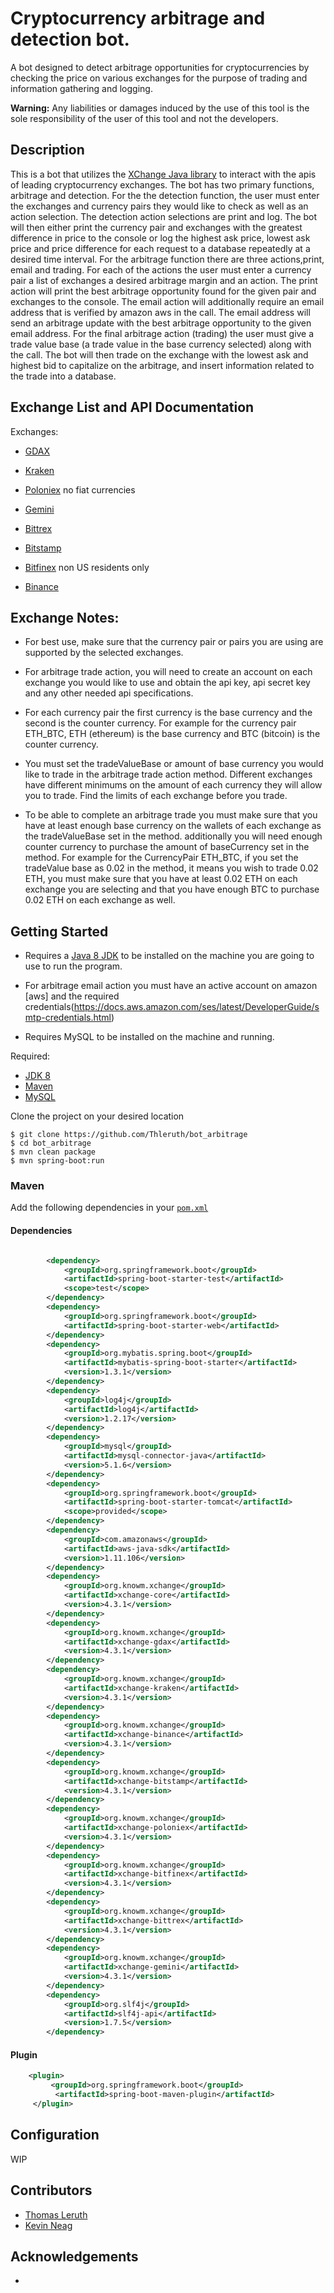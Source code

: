 # Cryptocurrency arbitrage and detection bot.

A bot designed to detect arbitrage opportunities for cryptocurrencies by checking the price on various exchanges for the purpose of trading and information gathering and logging.

**Warning:**  Any liabilities or damages
induced by the use of this tool is the sole responsibility of the user of this tool and not the developers.

## Description

This is a bot that utilizes the [XChange Java library](http://knowm.org/open-source/xchange/) to interact with the apis
of leading cryptocurrency exchanges. The bot has two primary functions, arbitrage and detection. For the the detection function,
the user must enter the exchanges and currency pairs they would like to check as well as an action selection. The detection action selections
are print and log. The bot will then either print the currency pair and exchanges with the greatest difference in price to the console or log
the highest ask price, lowest ask price and price difference for each request to a database repeatedly at a desired time interval. For the arbitrage
function there are three actions,print, email and trading. For each of the actions the user must enter a currency pair a list of exchanges a desired
arbitrage margin and an action. The print action will print the best arbitrage opportunity found for the given pair and exchanges to the console.
The email action will additionally require an email address that is verified by amazon aws in the call. The email address will send an arbitrage update
with the best arbitrage opportunity to the given email address. For the final arbitrage action (trading) the user must give a trade value base (a trade value
in the base currency selected) along with the call. The bot will then trade on the exchange with the lowest ask and highest bid to capitalize on the arbitrage,
and insert information related to the trade into a database.


## Exchange List and API Documentation

Exchanges:


* [GDAX](https://docs.gdax.com/)

* [Kraken](https://www.kraken.com/help/api)

* [Poloniex](https://poloniex.com/support/api/) no fiat currencies

* [Gemini](https://docs.gemini.com/rest-api/)

* [Bittrex](https://bittrex.com/home/api)

* [Bitstamp](https://www.bitstamp.net/api/)

* [Bitfinex](https://docs.bitfinex.com/docs) non US residents only

* [Binance](https://support.binance.com/hc/en-us/articles/115003235691-Binance-API-Trading-Rules)


## Exchange Notes:

* For best use, make sure that the currency pair or pairs you are using are supported by the selected exchanges.

* For arbitrage trade action, you will need to create an account on each exchange you would like to use and obtain the api key, api secret key
and any other needed api specifications.

* For each currency pair the first currency is the base currency and the second is the counter currency. For example for the currency pair ETH_BTC,
ETH (ethereum) is the base currency and BTC (bitcoin) is the counter currency.

* You must set the tradeValueBase or amount of base currency you would like to trade in the arbitrage trade action method. Different exchanges have different
minimums on the amount of each currency they will allow you to trade. Find the limits of each exchange before you trade.

* To be able to complete an arbitrage trade you must make sure that you have at least enough base currency on the wallets of each exchange as the tradeValueBase set in the method.
additionally you will need enough counter currency to purchase the amount of baseCurrency set in the method. For example for the CurrencyPair ETH_BTC, if you set the
tradeValue base as 0.02 in the method, it means you wish to trade 0.02 ETH, you must make sure that you have at least 0.02 ETH on each exchange you are selecting and that
you have enough BTC to purchase 0.02 ETH on each exchange as well.



## Getting Started

* Requires a [Java 8 JDK](http://www.oracle.com/technetwork/java/javase/downloads/jdk8-downloads-2133151.html) to be
installed on the machine you are going to use to run the program.

* For arbitrage email action you must have an active account on amazon [aws] and the required credentials(https://docs.aws.amazon.com/ses/latest/DeveloperGuide/smtp-credentials.html)

* Requires MySQL to be installed on the machine and running.


Required:

* [JDK 8](http://www.oracle.com/technetwork/java/javase/downloads/jdk8-downloads-2133151.html)
* [Maven](http://maven.apache.org/download.cgi)
* [MySQL](https://dev.mysql.com/downloads/mysql/)

Clone the project on your desired location

```
$ git clone https://github.com/Thleruth/bot_arbitrage
$ cd bot_arbitrage
$ mvn clean package
$ mvn spring-boot:run
```

### Maven
Add the following dependencies in your [`pom.xml`](https://github.com/Thleruth/bot_arbitrage/blob/master/pom.xml)

#### Dependencies
```xml

        <dependency>
            <groupId>org.springframework.boot</groupId>
            <artifactId>spring-boot-starter-test</artifactId>
            <scope>test</scope>
        </dependency>
        <dependency>
            <groupId>org.springframework.boot</groupId>
            <artifactId>spring-boot-starter-web</artifactId>
        </dependency>
        <dependency>
            <groupId>org.mybatis.spring.boot</groupId>
            <artifactId>mybatis-spring-boot-starter</artifactId>
            <version>1.3.1</version>
        </dependency>
        <dependency>
            <groupId>log4j</groupId>
            <artifactId>log4j</artifactId>
            <version>1.2.17</version>
        </dependency>
        <dependency>
            <groupId>mysql</groupId>
            <artifactId>mysql-connector-java</artifactId>
            <version>5.1.6</version>
        </dependency>
        <dependency>
            <groupId>org.springframework.boot</groupId>
            <artifactId>spring-boot-starter-tomcat</artifactId>
            <scope>provided</scope>
        </dependency>
        <dependency>
            <groupId>com.amazonaws</groupId>
            <artifactId>aws-java-sdk</artifactId>
            <version>1.11.106</version>
        </dependency>
        <dependency>
            <groupId>org.knowm.xchange</groupId>
            <artifactId>xchange-core</artifactId>
            <version>4.3.1</version>
        </dependency>
        <dependency>
            <groupId>org.knowm.xchange</groupId>
            <artifactId>xchange-gdax</artifactId>
            <version>4.3.1</version>
        </dependency>
        <dependency>
            <groupId>org.knowm.xchange</groupId>
            <artifactId>xchange-kraken</artifactId>
            <version>4.3.1</version>
        </dependency>
        <dependency>
            <groupId>org.knowm.xchange</groupId>
            <artifactId>xchange-binance</artifactId>
            <version>4.3.1</version>
        </dependency>
        <dependency>
            <groupId>org.knowm.xchange</groupId>
            <artifactId>xchange-bitstamp</artifactId>
            <version>4.3.1</version>
        </dependency>
        <dependency>
            <groupId>org.knowm.xchange</groupId>
            <artifactId>xchange-poloniex</artifactId>
            <version>4.3.1</version>
        </dependency>
        <dependency>
            <groupId>org.knowm.xchange</groupId>
            <artifactId>xchange-bitfinex</artifactId>
            <version>4.3.1</version>
        </dependency>
        <dependency>
            <groupId>org.knowm.xchange</groupId>
            <artifactId>xchange-bittrex</artifactId>
            <version>4.3.1</version>
        </dependency>
        <dependency>
            <groupId>org.knowm.xchange</groupId>
            <artifactId>xchange-gemini</artifactId>
            <version>4.3.1</version>
        </dependency>
        <dependency>
            <groupId>org.slf4j</groupId>
            <artifactId>slf4j-api</artifactId>
            <version>1.7.5</version>
        </dependency>
```

#### Plugin
``` xml
    <plugin>
         <groupId>org.springframework.boot</groupId>
          <artifactId>spring-boot-maven-plugin</artifactId>
     </plugin>
```

## Configuration

WIP

## Contributors

* [Thomas Leruth](https://github.com/Thleruth)
* [Kevin Neag](https://github.com/neagkv)


## Acknowledgements
*


